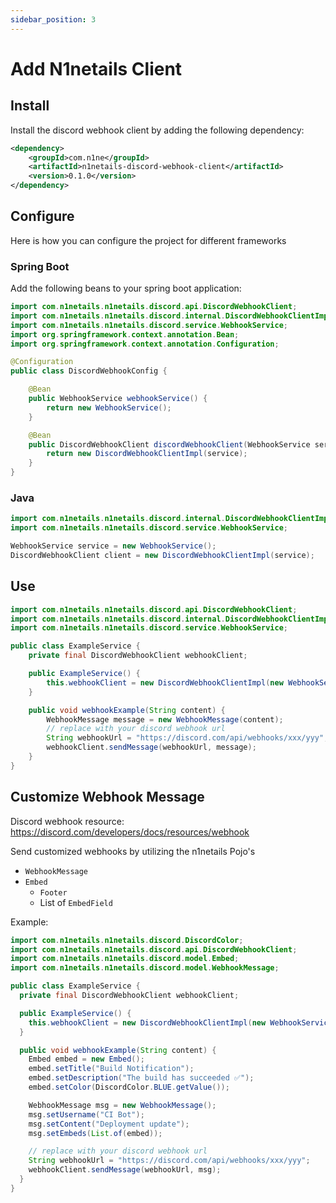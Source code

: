```yaml
---
sidebar_position: 3
---
```


# Add N1netails Client

## Install
Install the discord webhook client by adding the following dependency:
```xml
<dependency>
    <groupId>com.n1ne</groupId>
    <artifactId>n1netails-discord-webhook-client</artifactId>
    <version>0.1.0</version>
</dependency>
```

## Configure
Here is how you can configure the project for different frameworks

### Spring Boot
Add the following beans to your spring boot application:

```java
import com.n1netails.n1netails.discord.api.DiscordWebhookClient;
import com.n1netails.n1netails.discord.internal.DiscordWebhookClientImpl;
import com.n1netails.n1netails.discord.service.WebhookService;
import org.springframework.context.annotation.Bean;
import org.springframework.context.annotation.Configuration;

@Configuration
public class DiscordWebhookConfig {

    @Bean
    public WebhookService webhookService() {
        return new WebhookService();
    }

    @Bean
    public DiscordWebhookClient discordWebhookClient(WebhookService service) {
        return new DiscordWebhookClientImpl(service);
    }
}
```

### Java

```java
import com.n1netails.n1netails.discord.internal.DiscordWebhookClientImpl;
import com.n1netails.n1netails.discord.service.WebhookService;

WebhookService service = new WebhookService();
DiscordWebhookClient client = new DiscordWebhookClientImpl(service);
```

## Use
```java
import com.n1netails.n1netails.discord.api.DiscordWebhookClient;
import com.n1netails.n1netails.discord.internal.DiscordWebhookClientImpl;
import com.n1netails.n1netails.discord.service.WebhookService;

public class ExampleService {
    private final DiscordWebhookClient webhookClient;

    public ExampleService() {
        this.webhookClient = new DiscordWebhookClientImpl(new WebhookService());
    }

    public void webhookExample(String content) {
        WebhookMessage message = new WebhookMessage(content);
        // replace with your discord webhook url
        String webhookUrl = "https://discord.com/api/webhooks/xxx/yyy";
        webhookClient.sendMessage(webhookUrl, message);
    }
}
```

## Customize Webhook Message
Discord webhook resource:
https://discord.com/developers/docs/resources/webhook

Send customized webhooks by utilizing the n1netails Pojo's 
- `WebhookMessage`
- `Embed`
  - `Footer`
  - List of `EmbedField`

Example:

```java
import com.n1netails.n1netails.discord.DiscordColor;
import com.n1netails.n1netails.discord.api.DiscordWebhookClient;
import com.n1netails.n1netails.discord.model.Embed;
import com.n1netails.n1netails.discord.model.WebhookMessage;

public class ExampleService {
  private final DiscordWebhookClient webhookClient;

  public ExampleService() {
    this.webhookClient = new DiscordWebhookClientImpl(new WebhookService());
  }

  public void webhookExample(String content) {
    Embed embed = new Embed();
    embed.setTitle("Build Notification");
    embed.setDescription("The build has succeeded ✅");
    embed.setColor(DiscordColor.BLUE.getValue());

    WebhookMessage msg = new WebhookMessage();
    msg.setUsername("CI Bot");
    msg.setContent("Deployment update");
    msg.setEmbeds(List.of(embed));

    // replace with your discord webhook url
    String webhookUrl = "https://discord.com/api/webhooks/xxx/yyy";
    webhookClient.sendMessage(webhookUrl, msg);
  }
}
```
